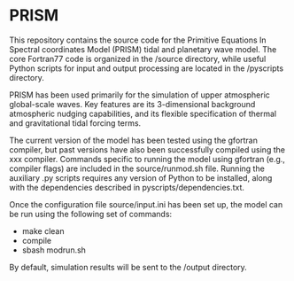 # PRISM

This repository contains the source code for the Primitive Equations In Spectral coordinates Model (PRISM) tidal and planetary wave model. The core Fortran77 code is organized in the /source directory, while useful Python scripts for input and output processing are located in the /pyscripts directory. 

PRISM has been used primarily for the simulation of upper atmospheric global-scale waves. Key features are its 3-dimensional background atmospheric nudging capabilities, and its flexible specification of thermal and gravitational tidal forcing terms. 

The current version of the model has been tested using the gfortran compiler, but past versions have also been successfully compiled using the xxx compiler. Commands specific to running the model using gfortran (e.g., compiler flags) are included in the source/runmod.sh file. Running the auxiliary .py scripts requires any version of Python to be installed, along with the dependencies described in pyscripts/dependencies.txt. 

Once the configuration file source/input.ini has been set up, the model can be run using the following set of commands:

- make clean
- compile
- sbash modrun.sh

By default, simulation results will be sent to the /output directory. 

